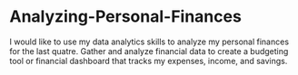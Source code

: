 # Analyzing-Personal-Finances
I would like to use my data analytics skills to analyze my personal finances for the last quatre. Gather and analyze financial data to create a budgeting tool or financial dashboard that tracks my expenses, income, and savings.
